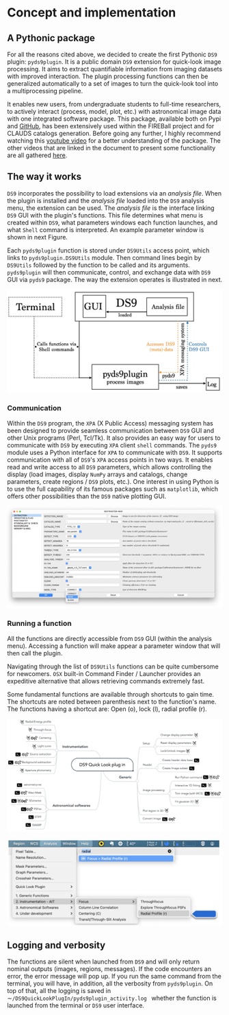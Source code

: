 
Concept and implementation
==========================

A Pythonic package
------------------

For all the reasons cited above, we decided to create the first Pythonic
`DS9` plugin: `pyds9plugin`. It is a public domain `DS9` extension for
quick-look image processing. It aims to extract quantifiable information
from imaging datasets with improved interaction. The plugin processing
functions can then be generalized automatically to a set of images to
turn the quick-look tool into a multiprocessing pipeline.

It enables new users, from undergraduate students to full-time
researchers, to actively interact (process, model, plot, etc.) with
astronomical image data with one integrated software package. This
package, available both on Pypi and
[GitHub](https://github.com/vpicouet/pyds9plugin), has been extensively
used within the FIREBall project and for CLAUDS catalogs generation.
Before going any further, I highly recommend watching this [youtube
video](https://www.youtube.com/watch?v=XcDm2JQDMLY) for a better
understanding of the package. The other videos that are linked in the
document to present some functionality are all gathered
[here](https://people.lam.fr/picouet.vincent/pyds9plugin/examples/features.html).

The way it works  
----------------

`DS9` incorporates the possibility to load extensions via an *analysis
file*. When the plugin is installed and the *analysis file* loaded into
the `DS9` analysis menu, the extension can be used. The *analysis
file* is the interface linking `DS9` GUI with the plugin's functions.
This file determines what menu is created within `DS9`, what parameters windows each
function launches, and what `Shell` command is interpreted. An example
parameter window is shown in next Figure.

Each `pyds9plugin` function is stored under `DS9Utils` access point, which links to
`pyds9plugin.DS9Utils` module. Then command lines begin by `DS9Utils`
followed by the function to be called and its arguments. `pyds9plugin`
will then communicate, control, and exchange data with `DS9` GUI via
`pyds9` package. The way the extension operates is illustrated in next.

![caption](./fig/work.jpg)

### Communication

Within the `DS9` program, the `XPA` (X Public Access) messaging system
has been designed to provide seamless communication between `DS9` GUI
and other Unix programs (Perl, Tcl/Tk). It also provides an easy way for
users to communicate with `DS9` by executing `XPA` client `shell`
commands. The `pyds9` module uses a Python interface for `XPA` to
communicate with `DS9`. It supports communication with all of `DS9`'s
`XPA` access points in two ways. It enables read and write access to all
`DS9` parameters, which allows controlling the display (load images,
display `NumPy` arrays and catalogs, change parameters, create regions /
`DS9` plots, etc.). One interest in using Python is to use the full
capability of its famous packages such as `matplotlib`, which offers
other possibilities than the `DS9` native plotting GUI.




![caption](./fig/params.jpg)


### Running a function

All the functions are directly accessible from `DS9` GUI (within the
analysis menu). Accessing a function will make appear a parameter window
that will then call the plugin.

Navigating through the list of `DS9Utils` functions can be quite
cumbersome for newcomers. `OSX` built-in Command Finder / Launcher
provides an expeditive alternative that allows retrieving commands
extremely fast.

Some fundamental functions are available through shortcuts to gain time.
The shortcuts are noted between parenthesis next to the function's name. The functions having a shortcut are: Open (o), lock (l), radial profile (r).

![caption](./fig/commands.jpg)

![caption](./fig/command_finder.jpg)



Logging and verbosity
---------------------

The functions are silent when launched from `DS9` and will only return
nominal outputs (images, regions, messages). If the code encounters an
error, the error message will pop up. If you run the same command from
the terminal, you will have, in addition, all the verbosity from
`pyds9plugin`. On top of that, all the logging is saved in
$\sim$`/DS9QuickLookPlugIn/pyds9plugin_activity.log ` whether the
function is launched from the terminal or `DS9` user interface.
